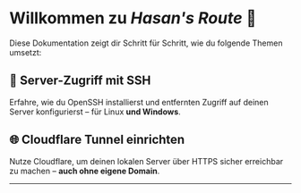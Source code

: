 # Willkommen zu *Hasan's Route* 👋

Diese Dokumentation zeigt dir Schritt für Schritt, wie du folgende Themen umsetzt:

## 🔐 Server-Zugriff mit SSH
Erfahre, wie du OpenSSH installierst und entfernten Zugriff auf deinen Server konfigurierst – für Linux **und Windows**.

## 🌐 Cloudflare Tunnel einrichten
Nutze Cloudflare, um deinen lokalen Server über HTTPS sicher erreichbar zu machen – **auch ohne eigene Domain**.

---
